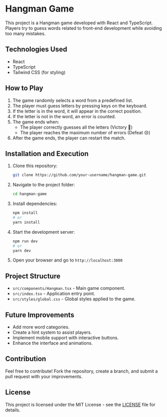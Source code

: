 # Hangman Game

This project is a Hangman game developed with React and TypeScript. Players try to guess words related to front-end development while avoiding too many mistakes.

## Technologies Used
- React
- TypeScript
- Tailwind CSS (for styling)

## How to Play
1. The game randomly selects a word from a predefined list.
2. The player must guess letters by pressing keys on the keyboard.
3. If the letter is in the word, it will appear in the correct position.
4. If the letter is not in the word, an error is counted.
5. The game ends when:
   - The player correctly guesses all the letters (Victory 🎉)
   - The player reaches the maximum number of errors (Defeat 😢)
6. After the game ends, the player can restart the match.

## Installation and Execution

1. Clone this repository:
   ```sh
   git clone https://github.com/your-username/hangman-game.git
   ```
2. Navigate to the project folder:
   ```sh
   cd hangman-game
   ```
3. Install dependencies:
   ```sh
   npm install
   # or
   yarn install
   ```
4. Start the development server:
   ```sh
   npm run dev
   # or
   yarn dev
   ```
5. Open your browser and go to `http://localhost:3000`

## Project Structure
- `src/components/Hangman.tsx` - Main game component.
- `src/index.tsx` - Application entry point.
- `src/styles/global.css` - Global styles applied to the game.

## Future Improvements
- Add more word categories.
- Create a hint system to assist players.
- Implement mobile support with interactive buttons.
- Enhance the interface and animations.

## Contribution
Feel free to contribute! Fork the repository, create a branch, and submit a pull request with your improvements.

## License
This project is licensed under the MIT License - see the [LICENSE](LICENSE) file for details.

